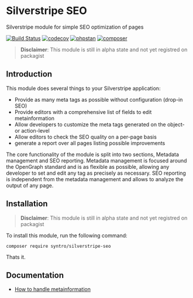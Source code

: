 # Silverstripe SEO
Silverstripe module for simple SEO optimization of pages

[![Build Status](https://travis-ci.org/syntro-opensource/silverstripe-seo.svg?branch=master)](https://travis-ci.org/syntro-opensource/silverstripe-seo)
[![codecov](https://codecov.io/gh/syntro-opensource/silverstripe-seo/branch/master/graph/badge.svg)](https://codecov.io/gh/syntro-opensource/silverstripe-seo)
[![phpstan](https://img.shields.io/badge/PHPStan-enabled-success)](https://github.com/phpstan/phpstan)
[![composer](https://img.shields.io/packagist/dt/syntro/silverstripe-seo?color=success&logo=composer)](https://packagist.org/packages/syntro/silverstripe-seo)

> **Disclaimer**: This module is still in alpha state and not yet registred on packagist


## Introduction
This module does several things to your Silverstripe application:

* Provide as many meta tags as possible without configuration (drop-in SEO)
* Provide editors with a comprehensive list of fields to edit metainformation
* Allow developers to customize the meta tags generated on the object- or action-level
* Allow editors to check the SEO quality on a per-page basis
* generate a report over all pages listing possible improvements

The core functionality of the module is split into two sections, Metadata
management and SEO reporting. Metadata management is focused around the
OpenGraph standard and is as flexible as possible, allowing any developer
to set and edit any tag as precisely as necessary. SEO reporting is independent
from the metadata management and allows to analyze the output of any page.

## Installation
> **Disclaimer**: This module is still in alpha state and not yet registred on packagist

To install this module, run the following command:
```
composer require syntro/silverstripe-seo
```
Thats it.

## Documentation
* [How to handle metainformation](docs/en/01_Metainformation.md)

